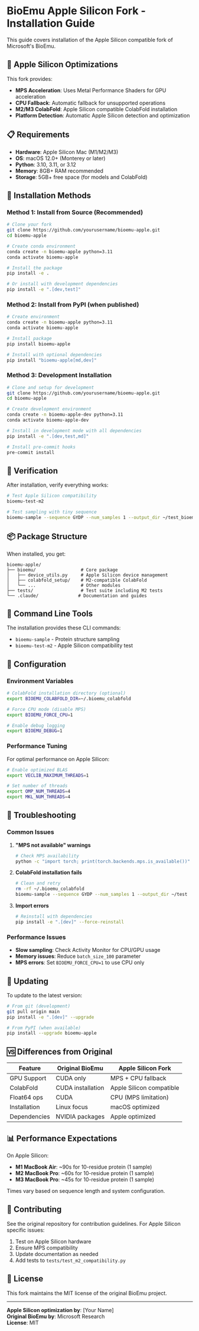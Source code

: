 # BioEmu Apple Silicon Fork - Installation Guide

This guide covers installation of the Apple Silicon compatible fork of Microsoft's BioEmu.

## 🍎 Apple Silicon Optimizations

This fork provides:
- **MPS Acceleration**: Uses Metal Performance Shaders for GPU acceleration
- **CPU Fallback**: Automatic fallback for unsupported operations
- **M2/M3 ColabFold**: Apple Silicon compatible ColabFold installation
- **Platform Detection**: Automatic Apple Silicon detection and optimization

## 📋 Requirements

- **Hardware**: Apple Silicon Mac (M1/M2/M3)
- **OS**: macOS 12.0+ (Monterey or later)
- **Python**: 3.10, 3.11, or 3.12
- **Memory**: 8GB+ RAM recommended
- **Storage**: 5GB+ free space (for models and ColabFold)

## 🚀 Installation Methods

### Method 1: Install from Source (Recommended)

```bash
# Clone your fork
git clone https://github.com/yourusername/bioemu-apple.git
cd bioemu-apple

# Create conda environment
conda create -n bioemu-apple python=3.11
conda activate bioemu-apple

# Install the package
pip install -e .

# Or install with development dependencies
pip install -e ".[dev,test]"
```

### Method 2: Install from PyPI (when published)

```bash
# Create environment
conda create -n bioemu-apple python=3.11
conda activate bioemu-apple

# Install package
pip install bioemu-apple

# Install with optional dependencies
pip install "bioemu-apple[md,dev]"
```

### Method 3: Development Installation

```bash
# Clone and setup for development
git clone https://github.com/yourusername/bioemu-apple.git
cd bioemu-apple

# Create development environment
conda create -n bioemu-apple-dev python=3.11
conda activate bioemu-apple-dev

# Install in development mode with all dependencies
pip install -e ".[dev,test,md]"

# Install pre-commit hooks
pre-commit install
```

## 🧪 Verification

After installation, verify everything works:

```bash
# Test Apple Silicon compatibility
bioemu-test-m2

# Test sampling with tiny sequence
bioemu-sample --sequence GYDP --num_samples 1 --output_dir ~/test_bioemu
```

## 📦 Package Structure

When installed, you get:

```
bioemu-apple/
├── bioemu/                 # Core package
│   ├── device_utils.py     # Apple Silicon device management
│   ├── colabfold_setup/    # M2-compatible ColabFold
│   └── ...                 # Other modules
├── tests/                  # Test suite including M2 tests
└── .claude/               # Documentation and guides
```

## 🎯 Command Line Tools

The installation provides these CLI commands:

- `bioemu-sample` - Protein structure sampling
- `bioemu-test-m2` - Apple Silicon compatibility test

## 🔧 Configuration

### Environment Variables

```bash
# ColabFold installation directory (optional)
export BIOEMU_COLABFOLD_DIR=~/.bioemu_colabfold

# Force CPU mode (disable MPS)
export BIOEMU_FORCE_CPU=1

# Enable debug logging
export BIOEMU_DEBUG=1
```

### Performance Tuning

For optimal performance on Apple Silicon:

```bash
# Enable optimized BLAS
export VECLIB_MAXIMUM_THREADS=1

# Set number of threads
export OMP_NUM_THREADS=4
export MKL_NUM_THREADS=4
```

## 🐛 Troubleshooting

### Common Issues

1. **"MPS not available" warnings**
   ```bash
   # Check MPS availability
   python -c "import torch; print(torch.backends.mps.is_available())"
   ```

2. **ColabFold installation fails**
   ```bash
   # Clean and retry
   rm -rf ~/.bioemu_colabfold
   bioemu-sample --sequence GYDP --num_samples 1 --output_dir ~/test
   ```

3. **Import errors**
   ```bash
   # Reinstall with dependencies
   pip install -e ".[dev]" --force-reinstall
   ```

### Performance Issues

- **Slow sampling**: Check Activity Monitor for CPU/GPU usage
- **Memory issues**: Reduce `batch_size_100` parameter
- **MPS errors**: Set `BIOEMU_FORCE_CPU=1` to use CPU only

## 🔄 Updating

To update to the latest version:

```bash
# From git (development)
git pull origin main
pip install -e ".[dev]" --upgrade

# From PyPI (when available)
pip install --upgrade bioemu-apple
```

## 🆚 Differences from Original

| Feature | Original BioEmu | Apple Silicon Fork |
|---|---|---|
| GPU Support | CUDA only | MPS + CPU fallback |
| ColabFold | CUDA installation | Apple Silicon compatible |
| Float64 ops | CUDA | CPU (MPS limitation) |
| Installation | Linux focus | macOS optimized |
| Dependencies | NVIDIA packages | Apple optimized |

## 📊 Performance Expectations

On Apple Silicon:

- **M1 MacBook Air**: ~90s for 10-residue protein (1 sample)
- **M2 MacBook Pro**: ~60s for 10-residue protein (1 sample)  
- **M3 MacBook Pro**: ~45s for 10-residue protein (1 sample)

Times vary based on sequence length and system configuration.

## 🤝 Contributing

See the original repository for contribution guidelines. For Apple Silicon specific issues:

1. Test on Apple Silicon hardware
2. Ensure MPS compatibility
3. Update documentation as needed
4. Add tests to `tests/test_m2_compatibility.py`

## 📄 License

This fork maintains the MIT license of the original BioEmu project.

---

**Apple Silicon optimization by**: [Your Name]  
**Original BioEmu by**: Microsoft Research  
**License**: MIT